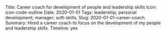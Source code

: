 Title: Career coach for development of people and leadership skills
Icon: icon-code-outline
Date: 2020-01-01
Tags: leadership; personal development; manager; soft-skills;
Slug: 2020-01-01-career-coach
Summary: Hired a career coach to focus on the development of my people and leadership skills.
Timeline: yes
